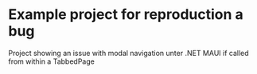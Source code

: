 # Example project for reproduction a bug
Project showing an issue with modal navigation unter .NET MAUI if called from within a TabbedPage

